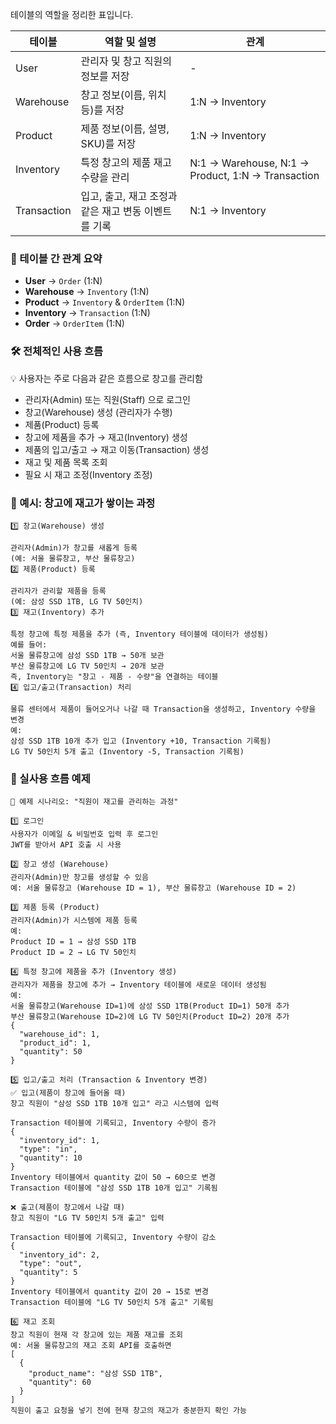 테이블의 역할을 정리한 표입니다.

| 테이블      | 역할 및 설명                                  | 관계                          |
|------------|----------------------------------|-----------------------------|
| User       | 관리자 및 창고 직원의 정보를 저장              | -                           |
| Warehouse  | 창고 정보(이름, 위치 등)를 저장               | 1:N → Inventory            |
| Product    | 제품 정보(이름, 설명, SKU)를 저장            | 1:N → Inventory            |
| Inventory  | 특정 창고의 제품 재고 수량을 관리            | N:1 → Warehouse, N:1 → Product, 1:N → Transaction |
| Transaction | 입고, 출고, 재고 조정과 같은 재고 변동 이벤트를 기록 | N:1 → Inventory            |


### 📌 테이블 간 관계 요약
- **User** → `Order` (1:N)  
- **Warehouse** → `Inventory` (1:N)  
- **Product** → `Inventory` & `OrderItem` (1:N)  
- **Inventory** → `Transaction` (1:N)  
- **Order** → `OrderItem` (1:N)  

### 🛠 전체적인 사용 흐름
💡 사용자는 주로 다음과 같은 흐름으로 창고를 관리함
- 관리자(Admin) 또는 직원(Staff) 으로 로그인
- 창고(Warehouse) 생성 (관리자가 수행)
- 제품(Product) 등록
- 창고에 제품을 추가 → 재고(Inventory) 생성
- 제품의 입고/출고 → 재고 이동(Transaction) 생성
- 재고 및 제품 목록 조회
- 필요 시 재고 조정(Inventory 조정)

### 📌 예시: 창고에 재고가 쌓이는 과정
```
1️⃣ 창고(Warehouse) 생성

관리자(Admin)가 창고를 새롭게 등록
(예: 서울 물류창고, 부산 물류창고)
2️⃣ 제품(Product) 등록

관리자가 관리할 제품을 등록
(예: 삼성 SSD 1TB, LG TV 50인치)
3️⃣ 재고(Inventory) 추가

특정 창고에 특정 제품을 추가 (즉, Inventory 테이블에 데이터가 생성됨)
예를 들어:
서울 물류창고에 삼성 SSD 1TB → 50개 보관
부산 물류창고에 LG TV 50인치 → 20개 보관
즉, Inventory는 "창고 - 제품 - 수량"을 연결하는 테이블
4️⃣ 입고/출고(Transaction) 처리

물류 센터에서 제품이 들어오거나 나갈 때 Transaction을 생성하고, Inventory 수량을 변경
예:
삼성 SSD 1TB 10개 추가 입고 (Inventory +10, Transaction 기록됨)
LG TV 50인치 5개 출고 (Inventory -5, Transaction 기록됨)
```

### 📌 실사용 흐름 예제
```
💼 예제 시나리오: "직원이 재고를 관리하는 과정"

1️⃣ 로그인
사용자가 이메일 & 비밀번호 입력 후 로그인
JWT를 받아서 API 호출 시 사용

2️⃣ 창고 생성 (Warehouse)
관리자(Admin)만 창고를 생성할 수 있음
예: 서울 물류창고 (Warehouse ID = 1), 부산 물류창고 (Warehouse ID = 2)

3️⃣ 제품 등록 (Product)
관리자(Admin)가 시스템에 제품 등록
예:
Product ID = 1 → 삼성 SSD 1TB
Product ID = 2 → LG TV 50인치

4️⃣ 특정 창고에 제품을 추가 (Inventory 생성)
관리자가 제품을 창고에 추가 → Inventory 테이블에 새로운 데이터 생성됨
예:
서울 물류창고(Warehouse ID=1)에 삼성 SSD 1TB(Product ID=1) 50개 추가
부산 물류창고(Warehouse ID=2)에 LG TV 50인치(Product ID=2) 20개 추가
{
  "warehouse_id": 1,
  "product_id": 1,
  "quantity": 50
}

5️⃣ 입고/출고 처리 (Transaction & Inventory 변경)
✅ 입고(제품이 창고에 들어올 때)
창고 직원이 "삼성 SSD 1TB 10개 입고" 라고 시스템에 입력

Transaction 테이블에 기록되고, Inventory 수량이 증가
{
  "inventory_id": 1,
  "type": "in",
  "quantity": 10
}
Inventory 테이블에서 quantity 값이 50 → 60으로 변경
Transaction 테이블에 "삼성 SSD 1TB 10개 입고" 기록됨

❌ 출고(제품이 창고에서 나갈 때)
창고 직원이 "LG TV 50인치 5개 출고" 입력

Transaction 테이블에 기록되고, Inventory 수량이 감소
{
  "inventory_id": 2,
  "type": "out",
  "quantity": 5
}
Inventory 테이블에서 quantity 값이 20 → 15로 변경
Transaction 테이블에 "LG TV 50인치 5개 출고" 기록됨

6️⃣ 재고 조회
창고 직원이 현재 각 창고에 있는 제품 재고를 조회
예: 서울 물류창고의 재고 조회 API를 호출하면
[
  {
    "product_name": "삼성 SSD 1TB",
    "quantity": 60
  }
]
직원이 출고 요청을 넣기 전에 현재 창고의 재고가 충분한지 확인 가능
```